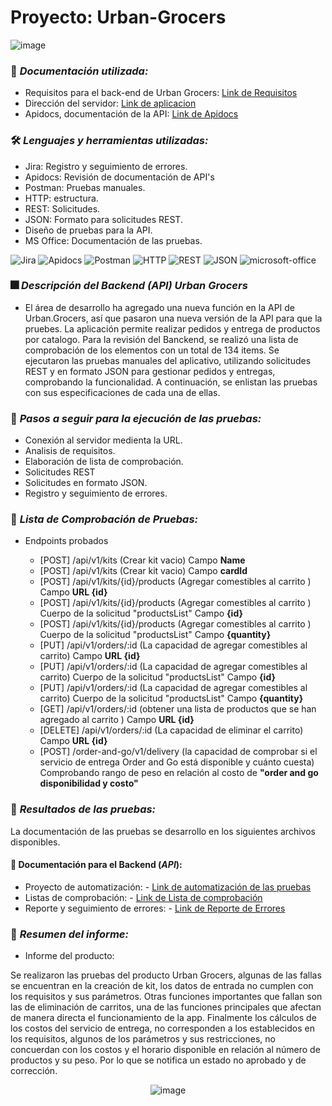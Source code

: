 # Proyecto: Urban-Grocers
![image](https://github.com/user-attachments/assets/43ce7d9a-083e-470a-ae8d-869b46fbe672)

### :page_facing_up: *Documentación utilizada:* 
- Requisitos para el back-end de Urban Grocers: [Link de Requisitos](https://practicum-content.s3.us-west-1.amazonaws.com/new-markets/qa-sprint-3/QA_3.1.1_Requisitos_para_el_back-end_de_Urban.grocers.pdf)
- Dirección del servidor: [Link de aplicacion](https://3cd0a718-aa1b-46c4-86bd-318797f0fda9.containerhub.tripleten-services.com)
- Apidocs, documentación de la API:  [Link de Apidocs](https://cnt-345fbc31-54d8-4931-9fe1-6c8fd4c12c2d.containerhub.tripleten-services.com/docs/)


### 🛠️ *Lenguajes y herramientas utilizadas:*
<div id="header" align="left">
    
- Jira: Registro y seguimiento de errores.
- Apidocs: Revisión de documentación de API's
- Postman: Pruebas manuales.
- HTTP: estructura.
- REST: Solicitudes.
- JSON: Formato para solicitudes REST.
- Diseño de pruebas para la API.
- MS Office: Documentación de las pruebas.
  
</a>
<img decoding="async" src="https://img.shields.io/badge/Jira-0052CC?style=for-the-badge&logo=Jira&logoColor=white" alt="Jira"/>
<img decoding="async" src="https://img.shields.io/badge/Apidocs-darkblue?style=for-the-badge&logo=Apidocs&logoColor=white" alt="Apidocs"/>
<img decoding="async" src="https://img.shields.io/badge/Postman-D83B01?style=for-the-badge&logo=Postman&logoColor=white" alt="Postman"/>
<img decoding="async" src="https://img.shields.io/badge/HTTP-D80B01?style=for-the-badge&logo=HTTP&logoColor=white" alt="HTTP"/>
<img decoding="async" src="https://img.shields.io/badge/REST-black?style=for-the-badge&logo=REST&logoColor=white" alt="REST"/>
<img decoding="async" src="https://img.shields.io/badge/JSON-30D5C8?style=for-the-badge&logo=JSON&logoColor=white" alt="JSON"/>
<img decoding="async" src="https://img.shields.io/badge/Microsoft_Office-D86B01?style=for-the-badge&logo=microsoft-office&logoColor=white" alt="microsoft-office"/>
</a>

### :fireworks: *Descripción del Backend (API) Urban Grocers*
- El área de desarrollo ha agregado una nueva función en la API de Urban.Grocers, así que pasaron una nueva versión de la API para que la pruebes. La aplicación permite realizar pedidos y entrega de productos por catalogo.
Para la revisión del Banckend, se realizó una lista de comprobación de los elementos con un total de 134 items. Se ejecutaron las pruebas manuales del aplicativo, utilizando solicitudes REST y en formato JSON para gestionar pedidos y entregas, comprobando la funcionalidad. A continuación, se enlistan las pruebas con sus especificaciones de cada una de ellas.

### :paw_prints: *Pasos a seguir para la ejecución de las pruebas:* 

- Conexión al servidor medienta la URL.
- Analisis de requisitos.
- Elaboración de lista de comprobación.
- Solicitudes REST
- Solicitudes en formato JSON.
- Registro y seguimiento de errores.

### :page_facing_up: *Lista de Comprobación de Pruebas:*  
- Endpoints probados

  - [POST] /api/v1/kits (Crear kit vacio) Campo **Name**
  - [POST] /api/v1/kits (Crear kit vacio) Campo **cardId**
  - [POST] /api/v1/kits/{id}/products (Agregar comestibles al carrito ) Campo **URL {id}**
  - [POST] /api/v1/kits/{id}/products (Agregar comestibles al carrito ) Cuerpo de la solicitud "productsList" Campo **{id}**
  - [POST] /api/v1/kits/{id}/products (Agregar comestibles al carrito ) Cuerpo de la solicitud "productsList" Campo **{quantity}** 
  - [PUT]  /api/v1/orders/:id (La capacidad de agregar comestibles al carrito) Campo **URL {id}**
  - [PUT]  /api/v1/orders/:id (La capacidad de agregar comestibles al carrito) Cuerpo de la solicitud "productsList" Campo **{id}**
  - [PUT]  /api/v1/orders/:id (La capacidad de agregar comestibles al carrito) Cuerpo de la solicitud "productsList" Campo **{quantity}** 
  - [GET]  /api/v1/orders/:id (obtener una lista de productos que se han agregado al carrito ) Campo **URL {id}**
  - [DELETE]   /api/v1/orders/:id (La capacidad de eliminar el carrito) Campo **URL {id}**
  - [POST]  /order-and-go/v1/delivery (la capacidad de comprobar si el servicio de entrega Order and Go está disponible y cuánto cuesta) Comprobando rango de peso en relación al costo de **"order and go disponibilidad y costo"** 


### 🧪 *Resultados de las pruebas:* 
 La documentación de las pruebas se desarrollo en los siguientes archivos disponibles.
 
#### :file_folder: Documentación para el Backend (*API*):
  - Proyecto de automatización: -  [Link de automatización de las pruebas](https://github.com/KariaVega/qa-project-Urban-Grocers-app-es) 
  - Listas de comprobación: - [Link de Lista de comprobación](https://docs.google.com/spreadsheets/d/1Fq5p6_TYopFFrb-cHdXnNJeiVfkebj5y/edit?usp=sharing&ouid=117701476691019254617&rtpof=true&sd=true)
  - Reporte y seguimiento de errores: - [Link de Reporte de Errores](https://arqkarvga.atlassian.net/issues/?jql=project+%3D+%22KV1G4SIDE%22+ORDER+BY+created+DESC&atlOrigin=eyJpIjoiNDQwNzRlNmRlODk3NDkyYmFlNTA1ZDFkNzEwMzFkZjMiLCJwIjoiaiJ9)

### :page_facing_up: *Resumen del informe:* 
 - Informe del producto:

Se realizaron las pruebas del producto Urban Grocers, algunas de las fallas se encuentran en la creación de kit, los datos de entrada no cumplen con los requisitos y sus parámetros. Otras funciones importantes que fallan son las de eliminación de carritos, una de las funciones principales que afectan de manera directa el funcionamiento de la app. Finalmente los cálculos de los costos del servicio de entrega, no corresponden a los establecidos en los requisitos, algunos de los parámetros y sus restricciones, no concuerdan con los costos y el horario disponible en relación al número de productos y su peso. Por lo que se notifica un estado no aprobado y de corrección. 
   
<div id="header" align="center"> 
  
![image](https://github.com/user-attachments/assets/53cbe0da-08d5-4a40-af07-c484873119d1)
 
 

